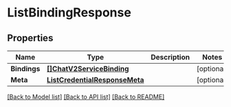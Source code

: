 # ListBindingResponse

## Properties

Name | Type | Description | Notes
------------ | ------------- | ------------- | -------------
**Bindings** | [**[]ChatV2ServiceBinding**](chat.v2.service.binding.md) |  | [optional] 
**Meta** | [**ListCredentialResponseMeta**](ListCredentialResponse_meta.md) |  | [optional] 

[[Back to Model list]](../README.md#documentation-for-models) [[Back to API list]](../README.md#documentation-for-api-endpoints) [[Back to README]](../README.md)


